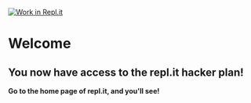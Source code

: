 [![Work in Repl.it](https://classroom.github.com/assets/work-in-replit-14baed9a392b3a25080506f3b7b6d57f295ec2978f6f33ec97e36a161684cbe9.svg)](https://classroom.github.com/online_ide?assignment_repo_id=6536612&assignment_repo_type=AssignmentRepo)
# Welcome
## You now have access to the repl.it hacker plan!
**Go to the home page of repl.it, and you'll see!**

